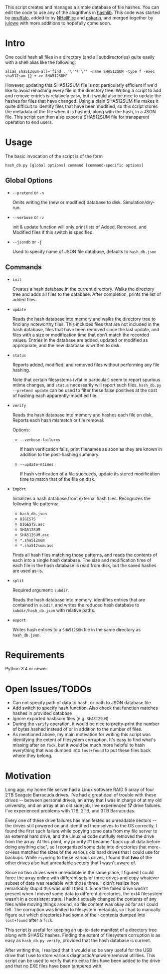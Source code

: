 This script creates and manages a simple database of file hashes. You can 
edit the code to use any of the alogrithms in 
[hashlib](https://docs.python.org/3/library/hashlib.html). This code was 
started by [mruffalo](https://github.com/mruffalo/hash-db), added to by 
[NHellFire](https://github.com/NHellFire/hash-db) and 
[pskarin](https://github.com/pskarin/hash-db), and merged together by 
[julowe](https://github.com/julowe/hash-db) with more additions to hopefully 
come soon.


Intro
=====

One could hash all files in a directory (and all subdirectories) quite easily
with a shell alias like the following:

```
alias sha512sum-all='find . '\''!'\'' -name SHA512SUM -type f -exec sha512sum {} + >> SHA512SUM'
```

However, updating this SHA512SUM file is not particularly efficient if we'd
like to avoid rehashing every file in the directory tree. Writing a script to
add and remove entries is relatively easy, but it would also be nice to update
the hashes for files that have changed. Using a plain SHA512SUM file makes it
quite difficult to identify files that have been modified, so this script
stores the metadata of the file when it is hashed, along with the hash, in a 
JSON file. This script can then also export a SHA512SUM file for transparent
operation to end users.


Usage
=====

The basic invocation of the script is of the form

```
hash_db.py [global options] command [command-specific options]
```

Global Options
--------------

* `--pretend` or `-n`

  Omits writing the (new or modified) database to disk. Simulation/dry-run.
  
* `--verbose` or `-v`

  init & update function will only print lists of Added, Removed, and 
  Modified files if this switch is specified.
  
* `--jsondb` or `-j`

  Used to specify name of JSON file database, defaults to `hash_db.json`

Commands
--------

* `init`

  Creates a hash database in the current directory. Walks the directory tree
  and adds all files to the database. After completion, prints the list of
  added files.
* `update`

  Reads the hash database into memory and walks the directory tree to find any
  noteworthy files. This includes files that are not included in the hash
  database, files that have been removed since the last update, and files with
  a size or modification time that don't match the recorded values. Entries in
  the database are added, updated or modified as appropriate, and the new
  database is written to disk.
* `status`

  Reports added, modified, and removed files without performing any file
  hashing.

  Note that certain filesystems (vfat in particular) seem to report
  spurious mtime changes, and `status` necessarily will report such files.
  `hash_db.py --pretend update` can be used to filter these false positives at
  the cost of hashing each apparently-modified file.
* `verify`

  Reads the hash database into memory and hashes each file on disk. Reports
  each hash mismatch or file removal.

  Options:
  * `--verbose-failures`

    If hash verification fails, print filenames as soon as they are known in
    addition to the post-hashing summary.

  * `--update-mtimes`

    If hash verification of a file succeeds, update its stored modification
    time to match that of the file on disk.
* `import`

  Initializes a hash database from external hash files. Recognizes the
  following file patterns:

  * `hash_db.json`
  * `DIGESTS`
  * `DIGESTS.asc`
  * `SHA512SUM`
  * `SHA512SUM.asc`
  * `*.sha512sum`
  * `*.sha512sum.asc`

  Finds all hash files matching those patterns, and reads the contents of each
  into a single hash database. The size and modification time of each file in
  the hash database is read from disk, but the saved hashes are used as-is.
* `split`

  Required argument: `subdir`.

  Reads the hash database into memory, identifies entries that are contained in
  `subdir`, and writes the reduced hash database to `subdir/hash_db.json` with
  relative paths.
* `export`

  Writes hash entries to a `SHA512SUM` file in the same directory as
  `hash_db.json`.


Requirements
============

Python 3.4 or newer.


Open Issues/TODOs
=================

* Can not specify path of data to hash, or path to JSON database file
* Add switch to specify hash function. Also check that function matches hashes 
  in provided database
* Ignore exported hashsum files (e.g. `SHA512SUM`)
* During the `verify` operation, it would be nice to pretty-print the number of
  bytes hashed instead of or in addition to the number of files.
* As mentioned above, my main motivation for writing this script was identifying
  the extent of filesystem corruption. It's easy to find what's missing after
  an `fsck`, but it would be much more helpful to hash everything that was
  dumped into `lost+found` to put these files back where they belong.
  
  
Motivation
==========
Long ago, my home file server had a Linux software RAID 5 array of four 2TB
Seagate Barracuda drives. I've had a great deal of trouble with these drives --
between personal drives, an array that I was in charge of at my old university,
and an array at an old side job, I've experienced **17** drive failures. I've
experienced problems with 1TB, 2TB, and 3TB Barracudas.

Every one of these drive failures has manifested as unreadable sectors -- the
drives still powered on and identified themselves to the OS correctly. I found
the first such failure while copying some data from my file server to an
external hard drive, and the Linux `md` code dutifully removed the drive from
the array. At this point, my priority #1 became "back up all data before doing
anything else", so I reorganized some data into directories that more-or-less
matched the sizes of the various old hard drives that I could use for backups.
While `rsync`ing to these various drives, I found that **two** of the other
drives also had unreadable sectors that I wasn't aware of.

Since no two drives were unreadable in the same place, I figured I could force
the array online with different sets of three drives and copy whatever subset
of data was readable with those three. I didn't realize how remarkably stupid
this was until I tried it. Since the failed drive wasn't present when I moved
some data to different directories, the ext4 filesystem wasn't in a consistent
state. I hadn't actually changed the contents of any files while moving things
around, so file content was okay as far as I could tell. The corruption was
limited to filesystem metadata, so I had to manually figure out which
directories had some of their contents dumped into `lost+found` after a `fsck`.

This script is useful for keeping an up-to-date manifest of a directory tree
along with SHA512 hashes. Finding the extent of filesystem corruption is as
easy as `hash_db.py verify`, provided that the hash database is current.

After writing this, I realized that it would also be very useful for the USB
drive that I use to store various diagnostic/malware removal utilities. This
script can be used to verify that no extra files have been added to the drive
and that no EXE files have been tampered with.

<!---
# vim: set tw=79:
-->
